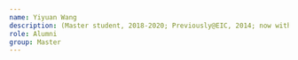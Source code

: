 ```yaml
---
name: Yiyuan Wang  
description: (Master student, 2018-2020; Previously@EIC, 2014; now with TP-Link)
role: Alumni
group: Master
---
```


